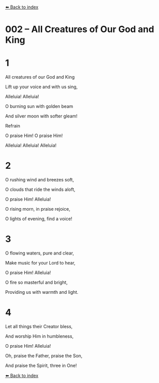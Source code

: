 [⬅️ Back to index](../README.md)

# 002 – All Creatures of Our God and King





# 1

All creatures of our God and King

Lift up your voice and with us sing,

Alleluia! Alleluia!

O burning sun with golden beam

And silver moon with softer gleam!



Refrain

O praise Him! O praise Him!

Alleluia! Alleluia! Alleluia!



# 2

O rushing wind and breezes soft,

O clouds that ride the winds aloft,

O praise Him! Alleluia!

O rising morn, in praise rejoice,

O lights of evening, find a voice!



# 3

O flowing waters, pure and clear,

Make music for your Lord to hear,

O praise Him! Alleluia!

O fire so masterful and bright,

Providing us with warmth and light.



# 4

Let all things their Creator bless,

And worship Him in humbleness,

O praise Him! Alleluia!

Oh, praise the Father, praise the Son,

And praise the Spirit, three in One!

[⬅️ Back to index](../README.md)
